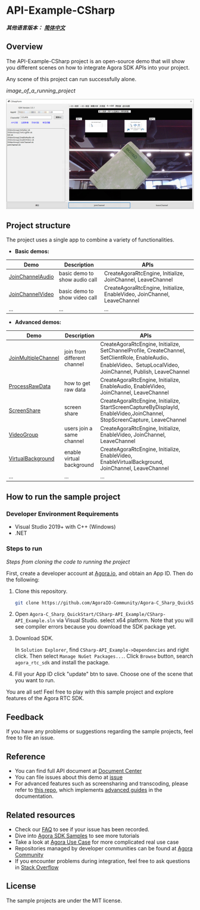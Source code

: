 # API-Example-CSharp

*__其他语言版本：__  [__简体中文__](README.zh.md)*

## Overview

The API-Example-CSharp project is an open-source demo that will show you different scenes on how to integrate Agora SDK APIs into your project.

Any scene of this project can run successfully alone.

*image_of_a_running_project*

![snapshot.png](./CSharp-API_Example/res/snapshot.png)

## Project structure

The project uses a single app to combine a variety of functionalities.

* **Basic demos:**

| Demo                                     | Description                            | APIs                                                                     |
| ---------------------------------------- | -------------------------------------- | ------------------------------------------------------------------------ |
| [JoinChannelAudio][JoinChannelAudioLink] | basic demo to show audio call          | CreateAgoraRtcEngine, Initialize, JoinChannel, LeaveChannel              |
| [JoinChannelVideo][JoinChannelVideoLink] | basic demo to show video call          | CreateAgoraRtcEngine, Initialize, EnableVideo, JoinChannel, LeaveChannel |
| ...                                      | ...                                    | ...                                                                      |

* **Advanced demos:**

| Demo                                           | Description                      | APIs                                                                     |
| ---------------------------------------------- | -------------------------------- | ------------------------------------------------------------------------ |
| [JoinMultipleChannel][JoinMultipleChannelLink] | join from different channel      | CreateAgoraRtcEngine, Initialize, SetChannelProfile, CreateChannel, SetClientRole, EnableAudio、EnableVideo、SetupLocalVideo, JoinChannel, Publish, LeaveChannel |
| [ProcessRawData][ProcessRawDataLink]           | how to get raw data              | CreateAgoraRtcEngine, Initialize, EnableAudio, EnableVideo, JoinChannel, LeaveChannel |
| [ScreenShare][ScreenShareLink]                 | screen share                     | CreateAgoraRtcEngine, Initialize, StartScreenCaptureByDisplayId, EnableVideo,JoinChannel, StopScreenCapture, LeaveChannel |
| [VideoGroup][VideoGroupLink]                   | users join a same channel        | CreateAgoraRtcEngine, Initialize, EnableVideo, JoinChannel, LeaveChannel |
| [VirtualBackground][VirtualBackgroundLink]     | enable virtual background        | CreateAgoraRtcEngine, Initialize, EnableVideo, EnableVirtualBackground, JoinChannel, LeaveChannel |
| ...                                            | ...                              | ...                                                                      |

## How to run the sample project

### Developer Environment Requirements

- Visual Studio 2019+ with C++ (Windows)
- .NET

### Steps to run

*Steps from cloning the code to running the project*

First, create a developer account at [Agora.io](https://dashboard.agora.io/signin/), and obtain an App ID. Then do the following:

1. Clone this repository.

	```bash
	git clone https://github.com/AgoraIO-Community/Agora-C_Sharp_QuickStart.git

	```
	
2. Open `Agora-C_Sharp_QuickStart/CSharp-API_Example/CSharp-API_Example.sln` via Visual Studio. select x64 platform. 
Note that you will see compiler errors because you download the SDK package yet.

3. Download SDK.

    In `Solution Explorer`, find `CSharp-API_Example->Dependencies` and right click. Then select `Manage NuGet Packages...`. Click `Browse` button, search `agora_rtc_sdk` and install the package.

4.  Fill your App ID click "update" btn to save. Choose one of the scene that you want to run.

You are all set! Feel free to play with this sample project and explore features of the Agora RTC SDK.

## Feedback

If you have any problems or suggestions regarding the sample projects, feel free to file an issue.

## Reference

- You can find full API document at [Document Center](https://docs.agora.io/en/Video/API%20Reference/unity/index.html)
- You can file issues about this demo at [issue](https://github.com/AgoraIO/Voice-Call-for-Mobile-Gaming/issues)
- For advanced features such as screensharing and transcoding, please refer to [this repo](https://bit.ly/2RRP5tK), which implements [advanced guides](https://docs.agora.io/en/Interactive%20Broadcast/media_relay_unity?platform=Unity) in the documentation.

## Related resources

- Check our [FAQ](https://docs.agora.io/en/faq) to see if your issue has been recorded.
- Dive into [Agora SDK Samples](https://github.com/AgoraIO) to see more tutorials
- Take a look at [Agora Use Case](https://github.com/AgoraIO-usecase) for more complicated real use case
- Repositories managed by developer communities can be found at [Agora Community](https://github.com/AgoraIO-Community)
- If you encounter problems during integration, feel free to ask questions in [Stack Overflow](https://stackoverflow.com/questions/tagged/agora.io)

## License
The sample projects are under the MIT license.

[JoinChannelAudioLink]:./CSharp-API_Example/src/Basic/JoinChannelAudio/JoinChannelAudio.cs
[JoinChannelVideoLink]:./CSharp-API_Example/src/Basic/JoinChannelVideo/JoinChannelVideo.cs
[JoinMultipleChannelLink]:./CSharp-API_Example/src/Advanced/JoinMultipleChannel/JoinMultipleChannel.cs
[ProcessRawDataLink]:./CSharp-API_Example/src/Advanced/ProcessRawData/ProcessRawData.cs
[ScreenShareLink]:./CSharp-API_Example/src/Advanced/ScreenShare/ScreenShare.cs
[VideoGroupLink]:./CSharp-API_Example/src/Advanced/VideoGroup/VideoGroup.cs
[VirtualBackgroundLink]:./CSharp-API_Example/src/Advanced/VirtualBackground/VirtualBackground.cs
